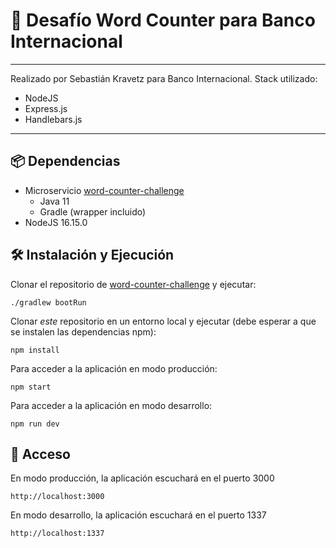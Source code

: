 # 🚀 Desafío Word Counter para Banco Internacional

---

Realizado por Sebastián Kravetz para Banco Internacional.
Stack utilizado:

- NodeJS
- Express.js
- Handlebars.js

---

## 📦 Dependencias

- Microservicio [word-counter-challenge](https://github.com/bi-lriveros/word-counter-challenge/)
  - Java 11
  - Gradle (wrapper incluido)
- NodeJS 16.15.0

## 🛠 Instalación y Ejecución

Clonar el repositorio de [word-counter-challenge](https://github.com/bi-lriveros/word-counter-challenge/) y ejecutar:

```
./gradlew bootRun
```

Clonar _este_ repositorio en un entorno local y ejecutar (debe esperar a que se instalen las dependencias npm):

```
npm install
```

Para acceder a la aplicación en modo producción:

```
npm start
```

Para acceder a la aplicación en modo desarrollo:

```
npm run dev
```

## 🔐 Acceso

En modo producción, la aplicación escuchará en el puerto 3000

```
http://localhost:3000
```

En modo desarrollo, la aplicación escuchará en el puerto 1337

```
http://localhost:1337
```

##
